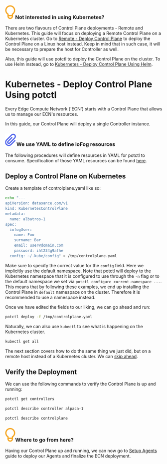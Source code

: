 <aside class="notifications tip">
  <h3><img src="/static/images/icos/ico-tip.svg" alt=""/>Not interested in using Kubernetes?</h3>
  <p>There are two flavours of Control Plane deployments - Remote and Kubernetes. This guide will focus on deploying a Remote Control Plane on a Kubernetes cluster. Go to <a href="/docs/platform-deployment/remote-control-plane">Remote - Deploy Control Plane</a> to deploy the Control Plane on a Linux host instead. Keep in mind that in such case, it will be necessary to prepare the host for Controller as well.</p>
  <p>Also, this guide will use potctl to deploy the Control Plane on the cluster. To use Helm instead, go to <a href="/docs/platform-deployment/kubernetes-helm"> Kubernetes - Deploy Control Plane Using Helm</a>.</p>
</aside>

# Kubernetes - Deploy Control Plane Using potctl

Every Edge Compute Network ('ECN') starts with a Control Plane that allows us to manage our ECN's resources.

In this guide, our Control Plane will deploy a single Controller instance.

<aside class="notifications note">
  <h3><img src="/static/images/icos/ico-note.svg" alt=""/>We use YAML to define ioFog resources</h3>
  <p>The following procedures will define resources in YAML for potctl to consume. Specification of those YAML resources can be found <a href="/docs/reference-potctl/reference-control-plane">here</a>.</p>
</aside>

## Deploy a Control Plane on Kubernetes

Create a template of controlplane.yaml like so:

```bash
echo "---
apiVersion: datasance.com/v1
kind: KubernetesControlPlane
metadata:
  name: albatros-1
spec:
  iofogUser:
    name: Foo
    surname: Bar
    email: user@domain.com
    password: iht234g9afhe
  config: ~/.kube/config" > /tmp/controlplane.yaml
```

Make sure to specify the correct value for the `config` field. Here we implicitly use the default namespace. Note that potctl will deploy to the Kubernetes namespace that it is configured to use through the `-n` flag or to the default namespace we set via `potctl configure current-namespace ...`. This means that by following these examples, we end up installing the Control Plane in `default` namespace on the cluster. Therefore it is recommended to use a namespace instead.

Once we have edited the fields to our liking, we can go ahead and run:

```bash
potctl deploy -f /tmp/controlplane.yaml
```

Naturally, we can also use `kubectl` to see what is happening on the Kubernetes cluster.

```bash
kubectl get all
```

The next section covers how to do the same thing we just did, but on a remote host instead of a Kubernetes cluster. We can <a href="#verify-the-deployment">skip ahead</a>.

## Verify the Deployment

We can use the following commands to verify the Control Plane is up and running:

```bash
potctl get controllers
```

```bash
potctl describe controller alpaca-1
```

```bash
potctl describe controlplane
```

<aside class="notifications tip">
  <h3><img src="/static/images/icos/ico-tip.svg" alt=""/>Where to go from here?</h3>
  <p>Having our Control Plane up and running, we can now go to <a href="/docs/platform-deployment/setup-your-agents">Setup Agents</a> guide to deploy our Agents and finalize the ECN deployment.</p>
</aside>

